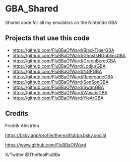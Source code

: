 # GBA_Shared
Shared code for all my emulators on the Nintendo GBA

## Projects that use this code

* <https://github.com/FluBBaOfWard/BlackTigerGBA>
* <https://github.com/FluBBaOfWard/GhostsNGoblinsGBA>
* <https://github.com/FluBBaOfWard/GreenBeretGBA>
* <https://github.com/FluBBaOfWard/LodjurGBA>
* <https://github.com/FluBBaOfWard/NGPGBA>
* <https://github.com/FluBBaOfWard/RenegadeGBA>
* <https://github.com/FluBBaOfWard/SonSonGBA>
* <https://github.com/FluBBaOfWard/SwanGBA>
* <https://github.com/FluBBaOfWard/WasabiGBA>
* <https://github.com/FluBBaOfWard/YieArGBA>

## Credits

Fredrik Ahlström

<https://bsky.app/profile/therealflubba.bsky.social>

<https://www.github.com/FluBBaOfWard>

X/Twitter @TheRealFluBBa
